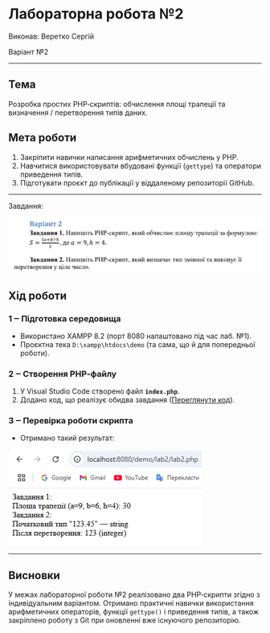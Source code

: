 # Лабораторна робота №2

Виконав: Веретко Сергій

Варіант №2

---

## Тема

Розробка простих PHP‑скриптів: обчислення площі трапеції та визначення / перетворення типів даних.

## Мета роботи

1. Закріпити навички написання арифметичних обчислень у PHP.
2. Навчитися використовувати вбудовані функції (`gettype`) та оператори приведення типів.
3. Підготувати проєкт до публікації у віддаленому репозиторії GitHub.

---
Завдання:

![image](https://github.com/xanax4rl/Web-technologies_and_web-design/blob/main/lab2/lab2_task.png)

## Хід роботи

### 1 ‒ Підготовка середовища

* Використано XAMPP 8.2 (порт 8080 налаштовано під час лаб. №1).
* Проєктна тека `D:\xampp\htdocs\demo` (та сама, що й для попередньої роботи).

### 2 ‒ Створення PHP‑файлу

1. У Visual Studio Code створено файл **`index.php`**.
2. Додано код, що реалізує обидва завдання ([Переглянути код](https://github.com/xanax4rl/Web-technologies_and_web-design/blob/main/lab2/lab2.php)).


### 3 ‒ Перевірка роботи скрипта

* Отримано такий результат:

![image](https://github.com/xanax4rl/Web-technologies_and_web-design/blob/main/lab2/lab2.png)

---

## Висновки

У межах лабораторної роботи №2 реалізовано два PHP‑скрипти згідно з індивідуальним варіантом. 
Отримано практичні навички використання арифметичних операторів, функції `gettype()` і приведення типів,
а також закріплено роботу з Git при оновленні вже існуючого репозиторію.
